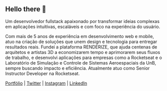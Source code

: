## Hello there 👋

Um desenvolvedor fullstack apaixonado por transformar ideias complexas em aplicações intuitivas, escaláveis e com foco na experiência do usuário.

Com mais de 5 anos de experiência em desenvolvimento web e mobile, atuo na criação de soluções que unem design e tecnologia para entregar resultados reais. Fundei a plataforma RENDERIZE, que ajuda centenas de arquitetos e artistas 3D a economizarem tempo e aprimorarem seus fluxos de trabalho, e desenvolvi aplicações para empresas como a Rocketseat e o Laboratório de Simulação e Controle de Sistemas Aeroespaciais da UnB, sempre buscando impacto e eficiência. Atualmente atuo como Senior Instructor Developer na Rocketseat.

[Portfólio](https://vinifraga.dev) | [Twitter](https://twitter.com/vinifrags) | [Instagram](https://www.instagram.com/vinifraga/) | [LinkedIn](https://www.linkedin.com/in/vini-fraga/)
